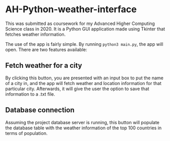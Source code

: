 # AH-Python-weather-interface

This was submitted as coursework for my Advanced Higher Computing Science class in 2020. It is a Python GUI application made using Tkinter that fetches weather information.

The use of the app is fairly simple. By running `python3 main.py`, the app will open. There are two features available:

## Fetch weather for a city
By clicking this button, you are presented with an input box to put the name of a city in, and the app will fetch weather and location information for that particular city. Afterwards, it will give the user the option to save that information to a .txt file.

## Database connection
Assuming the project database server is running, this button will populate the database table with the weather information of the top 100 countries in terms of population.
